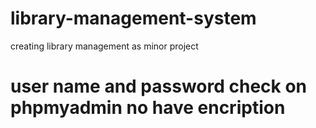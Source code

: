 # library-management-system
creating library management as minor project
# user name and password check on phpmyadmin no have encription

